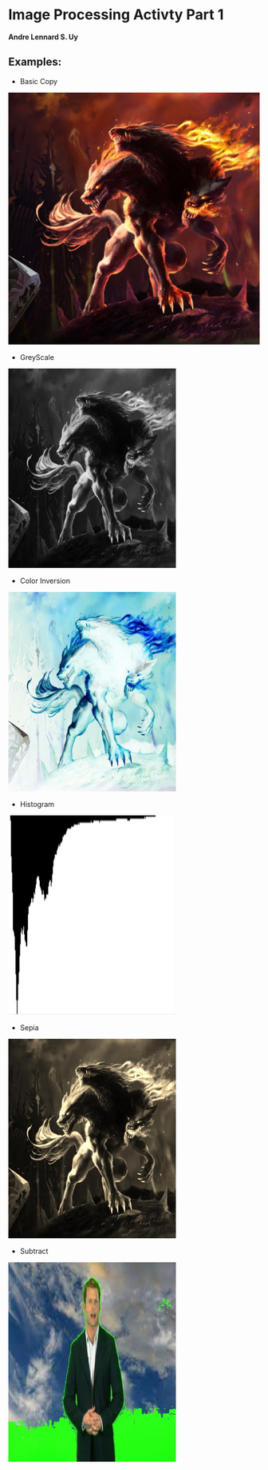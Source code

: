 # Image Processing Activty Part 1
**Andre Lennard S. Uy**

## Examples:

- Basic Copy

![Basic Copy](img/basicCopy.jpeg)

- GreyScale

![greyscale image](img/greyscale.jpeg)

- Color Inversion

![color inversion](img/colorInvert.jpeg)

- Histogram

![histogram](img/histogram.jpeg)

- Sepia

![sepia](img/sepia.jpeg)

- Subtract

![subtract](img/subtract.jpeg)


